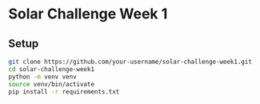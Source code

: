 # Solar Challenge Week 1

## Setup

```bash
git clone https://github.com/your-username/solar-challenge-week1.git
cd solar-challenge-week1
python -m venv venv
source venv/bin/activate
pip install -r requirements.txt
